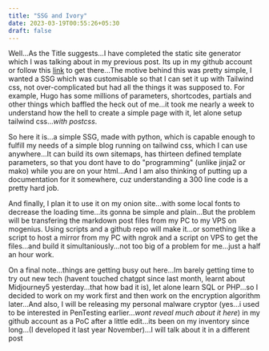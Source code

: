 ```yaml
---
title: "SSG and Ivory"
date: 2023-03-19T00:55:26+05:30
draft: false
---
```


Well...As the Title suggests...I have completed the static site generator which I was talking about in my previous post. Its up in my github account or follow this [link](https://github.com/m3rcurylake/ivory) to get there...The motive behind this was pretty simple, I wanted a SSG which was customisable so that I can set it up with Tailwind css, not over-complicated but had all the things it was supposed to. For example, Hugo has some millions of parameters, shortcodes, partials and other things which baffled the heck out of me...it took me nearly a week to understand how the hell to create a simple page with it, let alone setup tailwind css...*with postcss*.

So here it is...a simple SSG, made with python, which is capable enough to fulfill my needs of a simple blog running on tailwind css, which I can use anywhere...It can build its own sitemaps, has thirteen defined template parameters, so that you dont have to do "programming" (unlike jinja2 or mako) while you are on your html...And I am also thinking of putting up a documentation for it somewhere, cuz understanding a 300 line code is a pretty hard job.

And finally, I plan it to use it on my onion site...with some local fonts to decrease the loading time...its gonna be simple and plain...But the problem will be transfering the markdown post files from my PC to my VPS on mogenius. Using scripts and a github repo will make it...or  something like a script to host a mirror from my PC with ngrok and a script on VPS to get the files...and build it simultaniously...not too big of a problem for me...just a half an hour work.

On a final note...things are getting busy out here...Im barely getting time to try out new tech (havent touched chatgpt since last month, learnt about Midjourney5 yesterday...that how bad it is), let alone learn SQL or PHP...so I decided to work on my work first and then work on the encryption algorithm later...And also, I will be releasing my personal malware cryptor (yes...i used to be interested in PenTesting  earlier...*wont reveal much about it here*) in my github account as a PoC after a little edit...its been on my inventory since long...(I developed it last year November)...I will talk about it in a different post
